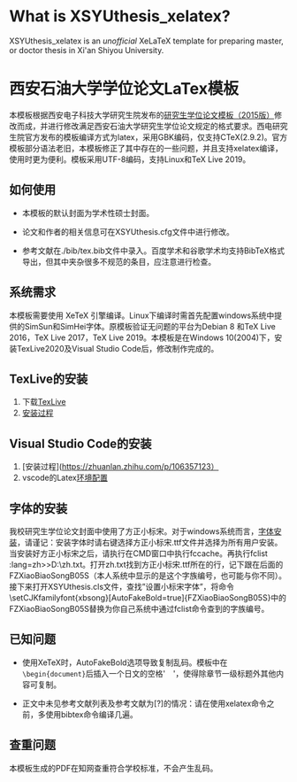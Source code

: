 # What is XSYUthesis_xelatex?

XSYUthesis_xelatex is an *unofficial* XeLaTeX template for preparing  master, or doctor thesis in Xi'an Shiyou University.

# 西安石油大学学位论文LaTex模板

本模板根据西安电子科技大学研究生院发布的[研究生学位论文模板（2015版）](http://gr.xidian.edu.cn/system/_content/download.jsp?urltype=news.DownloadAttachUrl&owner=1281831001&wbfileid=2041391)修改而成，并进行修改满足西安石油大学研究生学位论文规定的格式要求。西电研究生院官方发布的模板编译方式为latex，采用GBK编码，仅支持CTeX(2.9.2)。官方模板部分语法老旧，本模板修正了其中存在的一些问题，并且支持xelatex编译，使用时更为便利。模板采用UTF-8编码，支持Linux和TeX Live 2019。

## 如何使用

* 本模板的默认封面为学术性硕士封面。

* 论文和作者的相关信息可在XSYUthesis.cfg文件中进行修改。

* 参考文献在./bib/tex.bib文件中录入。百度学术和谷歌学术均支持BibTeX格式导出，但其中夹杂很多不规范的条目，应注意进行检查。


## 系统需求

本模板需要使用 XeTeX 引擎编译。Linux下编译时需首先配置windows系统中提供的SimSun和SimHei字体。原模板验证无问题的平台为Debian 8 和TeX Live 2016，TeX Live 2017，TeX Live 2019。本模板是在Windows 10(2004)下，安装TexLive2020及Visual Studio Code后，修改制作完成的。

## TexLive的安装
1. 下载[TexLive](http://mirror.ctan.org/systems/texlive/tlnet/install­tl­windows.exe)
2. [安装过程](https://blog.csdn.net/weixin_39892850/article/details/105468247)

## Visual Studio Code的安装
1. [安装过程](https://zhuanlan.zhihu.com/p/106357123）
2. vscode的Latex[环境配置](https://zhuanlan.zhihu.com/p/38178015)

## 字体的安装
我校研究生学位论文封面中使用了方正小标宋。对于windows系统而言，[字体安装](https://www.zhihu.com/question/285154415)，请谨记：安装字体时请右键选择方正小标宋.ttf文件并选择为所有用户安装。当安装好方正小标宋之后，请执行在CMD窗口中执行fc­cache。再执行fc­list :lang=zh>>D:\zh.txt。打开zh.txt找到方正小标宋.ttf所在的行，记下跟在后面的FZXiaoBiaoSong­B05S（本人系统中显示的是这个字族编号，也可能与你不同）。接下来打开XSYUthesis.cls文件，查找”设置小标宋字体”，将命令\setCJKfamilyfont{xbsong}[AutoFakeBold=true]{FZXiaoBiaoSong­B05S}中的FZXiaoBiaoSong­B05S替换为你自己系统中通过fc­list命令查到的字族编号。

## 已知问题
* 使用XeTeX时，AutoFakeBold选项导致复制乱码。模板中在`\begin{document}`后插入一个日文的空格'　'，使得除章节一级标题外其他内容可复制。

* 正文中未见参考文献列表及参考文献为[?]的情况：请在使用xelatex命令之前，多使用bibtex命令编译几遍。
## 查重问题
本模板生成的PDF在知网查重符合学校标准，不会产生乱码。


